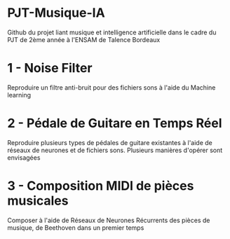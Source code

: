 # PJT-Musique-IA
Github du projet liant musique et intelligence artificielle dans le cadre du PJT de 2ème année à l'ENSAM de Talence Bordeaux

# 1 - Noise Filter
Reproduire un filtre anti-bruit pour des fichiers sons à l'aide du Machine learning

# 2 - Pédale de Guitare en Temps Réel
Reproduire plusieurs types de pédales de guitare existantes à l'aide de réseaux de neurones et de fichiers sons. Plusieurs manières d'opérer sont envisagées

# 3 - Composition MIDI de pièces musicales
Composer à l'aide de Réseaux de Neurones Récurrents des pièces de musique, de Beethoven dans un premier temps
